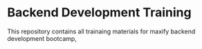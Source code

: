 # Backend Development Training

This repository contains all trainaing materials for maxify backend development bootcamp,

